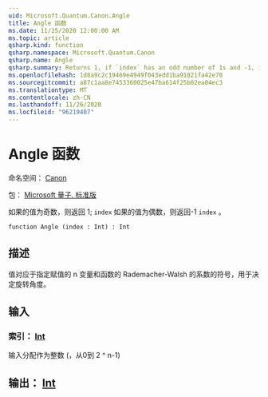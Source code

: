 ```yaml
---
uid: Microsoft.Quantum.Canon.Angle
title: Angle 函数
ms.date: 11/25/2020 12:00:00 AM
ms.topic: article
qsharp.kind: function
qsharp.namespace: Microsoft.Quantum.Canon
qsharp.name: Angle
qsharp.summary: Returns 1, if `index` has an odd number of 1s and -1, if `index` has an even number of 1s.
ms.openlocfilehash: 1d8a9c2c19469e4949f043edd1ba91021fa42e78
ms.sourcegitcommit: a87c1aa8e7453360025e47ba614f25b02ea84ec3
ms.translationtype: MT
ms.contentlocale: zh-CN
ms.lasthandoff: 11/26/2020
ms.locfileid: "96219407"
---
```

# <a name="angle-function"></a>Angle 函数

命名空间： [Canon](xref:Microsoft.Quantum.Canon)

包： [Microsoft 量子. 标准版](https://nuget.org/packages/Microsoft.Quantum.Standard)


如果的值为奇数，则返回 1; `index` 如果的值为偶数，则返回-1 `index` 。

```qsharp
function Angle (index : Int) : Int
```


## <a name="description"></a>描述

值对应于指定赋值的 n 变量和函数的 Rademacher-Walsh 的系数的符号，用于决定旋转角度。

## <a name="input"></a>输入

### <a name="index--int"></a>索引： [Int](xref:microsoft.quantum.lang-ref.int)

输入分配作为整数 (，从0到 2 ^ n-1) 



## <a name="output--int"></a>输出： [Int](xref:microsoft.quantum.lang-ref.int)

